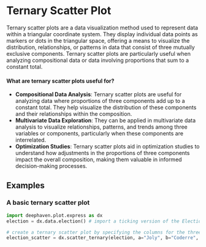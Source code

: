 # Ternary Scatter Plot

Ternary scatter plots are a data visualization method used to represent data within a triangular coordinate system. They display individual data points as markers or dots in the triangular space, offering a means to visualize the distribution, relationships, or patterns in data that consist of three mutually exclusive components. Ternary scatter plots are particularly useful when analyzing compositional data or data involving proportions that sum to a constant total.

#### What are ternary scatter plots useful for?

- **Compositional Data Analysis**: Ternary scatter plots are useful for analyzing data where proportions of three components add up to a constant total. They help visualize the distribution of these components and their relationships within the composition.
- **Multivariate Data Exploration**: They can be applied in multivariate data analysis to visualize relationships, patterns, and trends among three variables or components, particularly when these components are interrelated.
- **Optimization Studies**: Ternary scatter plots aid in optimization studies to understand how adjustments in the proportions of three components impact the overall composition, making them valuable in informed decision-making processes.

## Examples

### A basic ternary scatter plot

```python order=election_scatter,election
import deephaven.plot.express as dx
election = dx.data.election() # import a ticking version of the Election dataset

# create a ternary scatter plot by specifying the columns for the three points of the triangle
election_scatter = dx.scatter_ternary(election, a="Joly", b="Coderre", c="Bergeron")
```